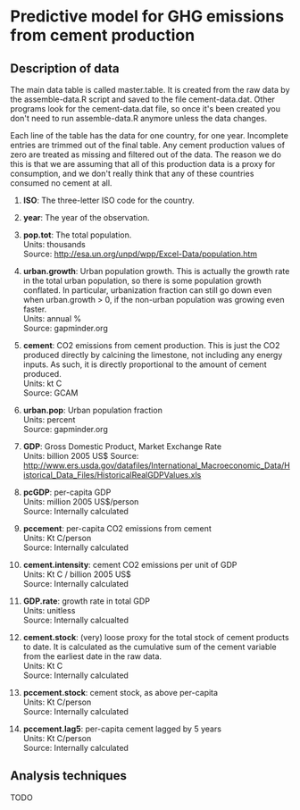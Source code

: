 # Predictive model for GHG emissions from cement production

## Description of data

The main data table is called master.table.  It is created from the
raw data by the assemble-data.R script and saved to the file
cement-data.dat.  Other programs look for the cement-data.dat file, so
once it's been created you don't need to run assemble-data.R anymore
unless the data changes.

Each line of the table has the data for one country, for one year.
Incomplete entries are trimmed out of the final table.  Any cement
production values of zero are treated as missing and filtered out of
the data.  The reason we do this is that we are assuming that all of
this production data is a proxy for consumption, and we don't really
think that any of these countries consumed no cement at all.

1. **ISO**:  The three-letter ISO code for the country.

2. **year**:  The year of the observation.

3. **pop.tot**:  The total population. <br>
   Units:  thousands<br> 
   Source: http://esa.un.org/unpd/wpp/Excel-Data/population.htm 

4. **urban.growth**:  Urban population growth.  This is actually the
   growth rate in the total urban population, so there is some
   population growth conflated.  In particular, urbanization fraction
   can still go down even when urban.growth > 0, if the non-urban
   population was growing even faster.<br>
   Units:  annual %<br>
   Source:  gapminder.org

5. **cement**:  CO2 emissions from cement production.  This is just the
   CO2 produced directly by calcining the limestone, not including any
   energy inputs.  As such, it is directly proportional to the amount
   of cement produced.<br>
   Units:  kt C<br>
   Source:  GCAM

6. **urban.pop**:  Urban population fraction<br>
   Units:  percent<br>
   Source:  gapminder.org

7. **GDP**:  Gross Domestic Product, Market Exchange Rate<br>
   Units:  billion 2005 US$
   Source:
   http://www.ers.usda.gov/datafiles/International_Macroeconomic_Data/Historical_Data_Files/HistoricalRealGDPValues.xls

8. **pcGDP**:  per-capita GDP<br>
   Units:  million 2005 US$/person<br>
   Source:  Internally calculated

9. **pccement**:  per-capita CO2 emissions from cement<br>
   Units:  Kt C/person<br>
   Source:  Internally calculated

10. **cement.intensity**:  cement CO2 emissions per unit of GDP<br>
    Units:  Kt C / billion 2005 US$<br>
    Source:  Internally calculated

11. **GDP.rate**:  growth rate in total GDP<br>
    Units:  unitless<br>
    Source:  Internally calcualted

12. **cement.stock**:  (very) loose proxy for the total stock of
    cement products to date.  It is calculated as the cumulative sum
    of the cement variable from the earliest date in the raw data.<br>
    Units:  Kt C<br>
    Source:  Internally calculated

13. **pccement.stock**:  cement stock, as above per-capita<br>
    Units:  Kt C/person<br>
    Source:  Internally calculated

14. **pccement.lag5**:  per-capita cement lagged by 5 years<br>
    Units:  Kt C/person<br>
    Source:  Internally calculated

## Analysis techniques

TODO 
